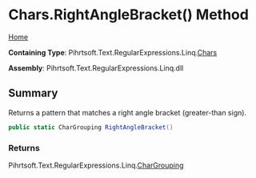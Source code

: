 # Chars\.RightAngleBracket\(\) Method

[Home](../../../../../../README.md)

**Containing Type**: Pihrtsoft\.Text\.RegularExpressions\.Linq\.[Chars](../README.md)

**Assembly**: Pihrtsoft\.Text\.RegularExpressions\.Linq\.dll

## Summary

Returns a pattern that matches a right angle bracket \(greater\-than sign\)\.

```csharp
public static CharGrouping RightAngleBracket()
```

### Returns

Pihrtsoft\.Text\.RegularExpressions\.Linq\.[CharGrouping](../../CharGrouping/README.md)

